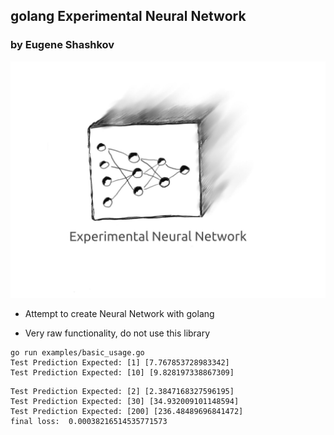 ## golang Experimental Neural Network
### by Eugene Shashkov
![github-small](manual/images/enn.jpg)
- Attempt to create Neural Network with golang

- Very raw functionality, do not use this library

```
go run examples/basic_usage.go
Test Prediction Expected: [1] [7.767853728983342]
Test Prediction Expected: [10] [9.828197338867309]
```

```
Test Prediction Expected: [2] [2.3847168327596195]
Test Prediction Expected: [30] [34.932009101148594]
Test Prediction Expected: [200] [236.48489696841472]
final loss:  0.00038216514535771573
```